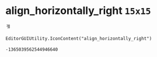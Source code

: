 # align_horizontally_right `15x15`
<img src="/img/align_horizontally_right.png" width=15 height=15>

``` CSharp
EditorGUIUtility.IconContent("align_horizontally_right")
```
```
-1365039562544946640
```
